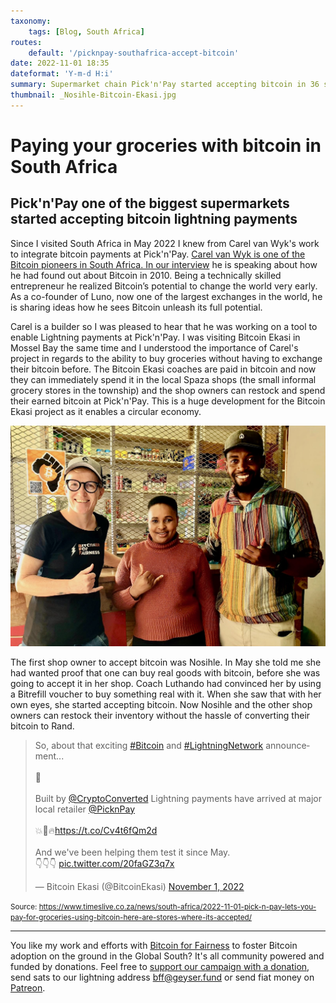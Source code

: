 ```yaml
---
taxonomy:
    tags: [Blog, South Africa]
routes:
    default: '/picknpay-southafrica-accept-bitcoin'
date: 2022-11-01 18:35
dateformat: 'Y-m-d H:i'
summary: Supermarket chain Pick'n'Pay started accepting bitcoin in 36 stores in South Africa. They want to roll it out to all stores. Pick'n'Pay has 16% grocery market share in South Africa.
thumbnail: _Nosihle-Bitcoin-Ekasi.jpg
---
```


# Paying your groceries with bitcoin in South Africa 

## Pick'n'Pay one of the biggest supermarkets started accepting bitcoin lightning payments

Since I visited South Africa in May 2022 I knew from Carel van Wyk's work to integrate bitcoin payments at Pick'n'Pay. [Carel van Wyk is one of the Bitcoin pioneers in South Africa. In our interview](https://anita.link/155) he is speaking about how he had found out about Bitcoin in 2010. Being a technically skilled entrepreneur he realized Bitcoin’s potential to change the world very early. As a co-founder of Luno, now one of the largest exchanges in the world, he is sharing ideas how he sees Bitcoin unleash its full potential.

Carel is a builder so I was pleased to hear that he was working on a tool to enable Lightning payments at Pick'n'Pay. I was visiting Bitcoin Ekasi in Mossel Bay the same time and I understood the importance of Carel's project in regards to the ability to buy groceries without having to exchange their bitcoin before. The Bitcoin Ekasi coaches are paid in bitcoin and now they can immediately spend it in the local Spaza shops (the small informal grocery stores in the township) and the shop owners can restock and spend their earned bitcoin at Pick'n'Pay. This is a huge development for the Bitcoin Ekasi project as it enables a circular economy.

![Nosihle was the first shop owner in Bitcoin Ekasi who accepted bitcoin as a payment. On the right is Luthando the Bitcoin senior coach in Ekasi.](_Nosihle-Bitcoin-Ekasi.jpeg)
 
The first shop owner to accept bitcoin was Nosihle. In May she told me she had wanted proof that one can buy real goods with bitcoin, before she was going to accept it in her shop. Coach Luthando had convinced her by using a Bitrefill voucher to buy something real with it. When she saw that with her own eyes, she started accepting bitcoin. Now Nosihle and the other shop owners can restock their inventory without the hassle of converting their bitcoin to Rand. 

<blockquote class="twitter-tweet"><p lang="en" dir="ltr">So, about that exciting <a href="https://twitter.com/hashtag/Bitcoin?src=hash&amp;ref_src=twsrc%5Etfw">#Bitcoin</a> and <a href="https://twitter.com/hashtag/LightningNetwork?src=hash&amp;ref_src=twsrc%5Etfw">#LightningNetwork</a> announcement...<br><br>👀<br><br>Built by <a href="https://twitter.com/CryptoConverted?ref_src=twsrc%5Etfw">@CryptoConverted</a> Lightning payments have arrived at major local retailer <a href="https://twitter.com/PicknPay?ref_src=twsrc%5Etfw">@PicknPay</a><br><br>💥🧡🔥<a href="https://t.co/Cv4t6fQm2d">https://t.co/Cv4t6fQm2d</a><br><br>And we&#39;ve been helping them test it since May.<br>👇👇👇 <a href="https://t.co/20faGZ3q7x">pic.twitter.com/20faGZ3q7x</a></p>&mdash; Bitcoin Ekasi (@BitcoinEkasi) <a href="https://twitter.com/BitcoinEkasi/status/1587416952305319936?ref_src=twsrc%5Etfw">November 1, 2022</a></blockquote> <script async src="https://platform.twitter.com/widgets.js" charset="utf-8"></script>

<small>Source: https://www.timeslive.co.za/news/south-africa/2022-11-01-pick-n-pay-lets-you-pay-for-groceries-using-bitcoin-here-are-stores-where-its-accepted/</small>


---
You like my work and efforts with [Bitcoin for Fairness](https://bffbtc.org) to foster Bitcoin adoption on the ground in the Global South? It's all community powered and funded by donations. Feel free to [support our campaign with a donation](https://anita.link/geyser), send sats to our lightning address bff@geyser.fund or send fiat money on [Patreon](https://patreon.com/anitaposch).